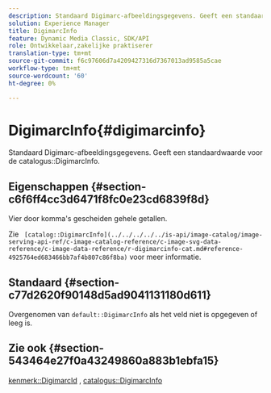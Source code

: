 ```yaml
---
description: Standaard Digimarc-afbeeldingsgegevens. Geeft een standaardwaarde voor de catalogus DigimarcInfo.
solution: Experience Manager
title: DigimarcInfo
feature: Dynamic Media Classic, SDK/API
role: Ontwikkelaar,zakelijke praktiserer
translation-type: tm+mt
source-git-commit: f6c97606d7a4209427316d7367013ad9585a5cae
workflow-type: tm+mt
source-wordcount: '60'
ht-degree: 0%

---
```



# DigimarcInfo{#digimarcinfo}

Standaard Digimarc-afbeeldingsgegevens. Geeft een standaardwaarde voor de catalogus::DigimarcInfo.

## Eigenschappen {#section-c6f6ff4cc3d6471f8fc0e23cd6839f8d}

Vier door komma&#39;s gescheiden gehele getallen.

Zie ` [catalog::DigimarcInfo](../../../../../is-api/image-catalog/image-serving-api-ref/c-image-catalog-reference/c-image-svg-data-reference/c-image-data-reference/r-digimarcinfo-cat.md#reference-4925764ed683466bb7af4b807c86f8ba)` voor meer informatie.

## Standaard {#section-c77d2620f90148d5ad9041131180d611}

Overgenomen van `default::DigimarcInfo` als het veld niet is opgegeven of leeg is.

## Zie ook {#section-543464e27f0a43249860a883b1ebfa15}

[kenmerk::DigimarcId](../../../../../is-api/image-catalog/image-serving-api-ref/c-image-catalog-reference/c-attributes-reference/r-digimarcid.md#reference-33e3eca7f1874510904e5c8645cecd68) ,  [catalogus::DigimarcInfo](../../../../../is-api/image-catalog/image-serving-api-ref/c-image-catalog-reference/c-image-svg-data-reference/c-image-data-reference/r-digimarcinfo-cat.md#reference-4925764ed683466bb7af4b807c86f8ba)
